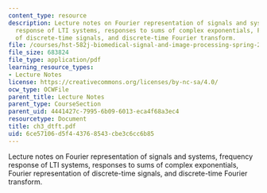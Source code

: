 ```yaml
---
content_type: resource
description: Lecture notes on Fourier representation of signals and systems, frequency
  response of LTI systems, responses to sums of complex exponentials, Fourier representation
  of discrete-time signals, and discrete-time Fourier transform.
file: /courses/hst-582j-biomedical-signal-and-image-processing-spring-2007/6ce57106d5f443768543cbe3c6cc6b85_ch3_dtft.pdf
file_size: 683824
file_type: application/pdf
learning_resource_types:
- Lecture Notes
license: https://creativecommons.org/licenses/by-nc-sa/4.0/
ocw_type: OCWFile
parent_title: Lecture Notes
parent_type: CourseSection
parent_uid: 4441427c-7995-6b09-6013-eca4f68a3ec4
resourcetype: Document
title: ch3_dtft.pdf
uid: 6ce57106-d5f4-4376-8543-cbe3c6cc6b85
---
```

Lecture notes on Fourier representation of signals and systems, frequency response of LTI systems, responses to sums of complex exponentials, Fourier representation of discrete-time signals, and discrete-time Fourier transform.